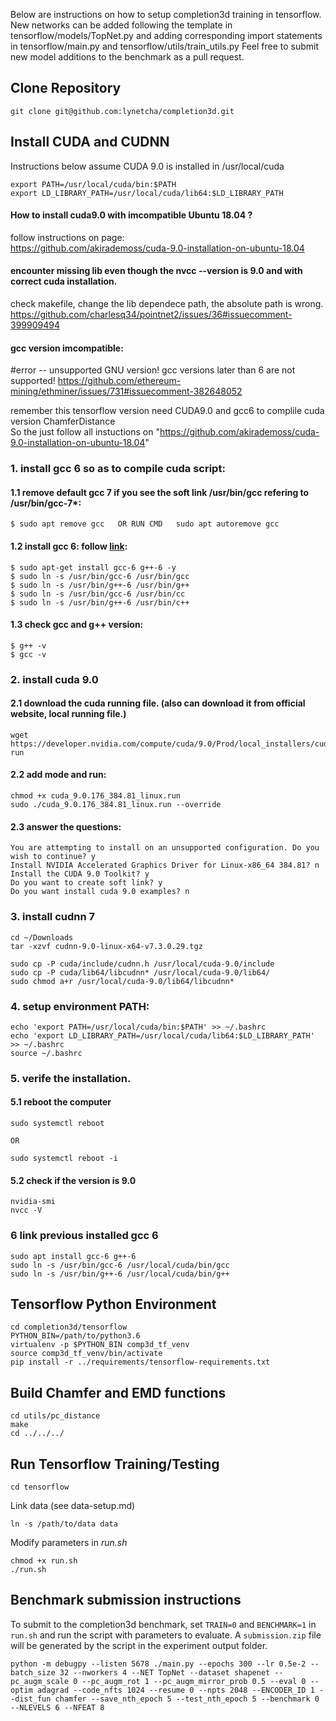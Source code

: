 Below are instructions on how to setup completion3d training in tensorflow.
New networks can be added following the template in tensorflow/models/TopNet.py 
and adding corresponding import statements in tensorflow/main.py and 
tensorflow/utils/train_utils.py Feel free to submit new model additions to the 
benchmark as a pull request.

## Clone Repository

```
git clone git@github.com:lynetcha/completion3d.git
```

## Install CUDA and CUDNN

Instructions below assume CUDA 9.0 is installed in /usr/local/cuda

```
export PATH=/usr/local/cuda/bin:$PATH
export LD_LIBRARY_PATH=/usr/local/cuda/lib64:$LD_LIBRARY_PATH
```

#### How to install cuda9.0 with imcompatible Ubuntu 18.04 ?
follow instructions on page:  
https://github.com/akirademoss/cuda-9.0-installation-on-ubuntu-18.04

#### encounter missing lib even though the nvcc --version is 9.0 and with correct cuda installation.
check makefile, change the lib dependece path, the absolute path is wrong.
https://github.com/charlesq34/pointnet2/issues/36#issuecomment-399909494


#### gcc version imcompatible:
#error -- unsupported GNU version! gcc versions later than 6 are not supported!
https://github.com/ethereum-mining/ethminer/issues/731#issuecomment-382648052

remember this tensorflow version need CUDA9.0 and gcc6 to complile cuda version ChamferDistance  
So the just follow all instuctions on "https://github.com/akirademoss/cuda-9.0-installation-on-ubuntu-18.04"  

### 1. install gcc 6 so as to compile cuda script:
#### 1.1 remove default gcc 7 if you see the soft link /usr/bin/gcc refering to /usr/bin/gcc-7*:
```
$ sudo apt remove gcc   OR RUN CMD   sudo apt autoremove gcc
```
#### 1.2 install gcc 6: follow [link](https://stackoverflow.com/questions/65605972/cmake-unsupported-gnu-version-gcc-versions-later-than-8-are-not-supported):
```
$ sudo apt-get install gcc-6 g++-6 -y
$ sudo ln -s /usr/bin/gcc-6 /usr/bin/gcc
$ sudo ln -s /usr/bin/g++-6 /usr/bin/g++
$ sudo ln -s /usr/bin/gcc-6 /usr/bin/cc
$ sudo ln -s /usr/bin/g++-6 /usr/bin/c++
```
#### 1.3 check gcc and g++ version:
```
$ g++ -v
$ gcc -v
```
### 2. install cuda 9.0
#### 2.1 download the cuda running file. (also can download it from official website, local running file.)
```
wget https://developer.nvidia.com/compute/cuda/9.0/Prod/local_installers/cuda_9.0.176_384.81_linux-run
```
#### 2.2 add mode and run:
```
chmod +x cuda_9.0.176_384.81_linux.run 
sudo ./cuda_9.0.176_384.81_linux.run --override
```
#### 2.3 answer the questions:
```
You are attempting to install on an unsupported configuration. Do you wish to continue? y
Install NVIDIA Accelerated Graphics Driver for Linux-x86_64 384.81? n
Install the CUDA 9.0 Toolkit? y
Do you want to create soft link? y
Do you want install cuda 9.0 examples? n
```
### 3. install cudnn 7
```
cd ~/Downloads
tar -xzvf cudnn-9.0-linux-x64-v7.3.0.29.tgz

sudo cp -P cuda/include/cudnn.h /usr/local/cuda-9.0/include
sudo cp -P cuda/lib64/libcudnn* /usr/local/cuda-9.0/lib64/
sudo chmod a+r /usr/local/cuda-9.0/lib64/libcudnn*
```
### 4. setup environment PATH:
```
echo 'export PATH=/usr/local/cuda/bin:$PATH' >> ~/.bashrc
echo 'export LD_LIBRARY_PATH=/usr/local/cuda/lib64:$LD_LIBRARY_PATH' >> ~/.bashrc
source ~/.bashrc
```
### 5. verife the installation.
#### 5.1 reboot the computer
```
sudo systemctl reboot

OR

sudo systemctl reboot -i
```
#### 5.2 check if the version is 9.0
```
nvidia-smi
nvcc -V
```
### 6 link previous installed gcc 6
```
sudo apt install gcc-6 g++-6
sudo ln -s /usr/bin/gcc-6 /usr/local/cuda/bin/gcc
sudo ln -s /usr/bin/g++-6 /usr/local/cuda/bin/g++
```


## Tensorflow Python Environment

```
cd completion3d/tensorflow
PYTHON_BIN=/path/to/python3.6
virtualenv -p $PYTHON_BIN comp3d_tf_venv
source comp3d_tf_venv/bin/activate
pip install -r ../requirements/tensorflow-requirements.txt

```

## Build Chamfer and EMD functions

```
cd utils/pc_distance
make
cd ../../../
```

## Run Tensorflow Training/Testing

```
cd tensorflow
```

Link data (see data-setup.md)

```
ln -s /path/to/data data
```

Modify parameters in *run.sh*

```
chmod +x run.sh
./run.sh
```

## Benchmark submission instructions

To submit to the completion3d benchmark, set ```TRAIN=0``` and ```BENCHMARK=1``` in ```run.sh``` and run the script with parameters to evaluate. A ```submission.zip``` file will be generated by the script in the experiment output folder.


```
python -m debugpy --listen 5678 ./main.py --epochs 300 --lr 0.5e-2 --batch_size 32 --nworkers 4 --NET TopNet --dataset shapenet --pc_augm_scale 0 --pc_augm_rot 1 --pc_augm_mirror_prob 0.5 --eval 0 --optim adagrad --code_nfts 1024 --resume 0 --npts 2048 --ENCODER_ID 1 --dist_fun chamfer --save_nth_epoch 5 --test_nth_epoch 5 --benchmark 0 --NLEVELS 6 --NFEAT 8 
```